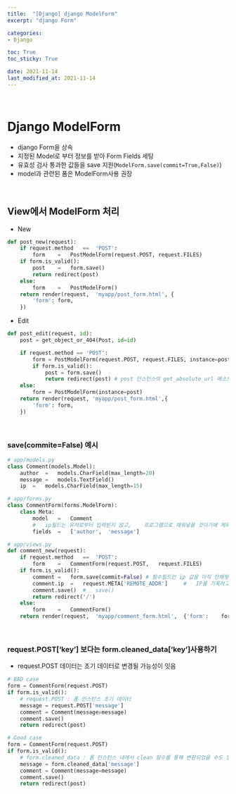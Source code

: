 ```yaml
---
title:  "[Django] django ModelForm"
excerpt: "django Form"

categories:
- Django

toc: True
toc_sticky: True

date: 2021-11-14
last_modified_at: 2021-11-14
---
```



<br>

# Django ModelForm

- django Form을 상속
- 지정된 Model로 부터 정보를 받아 Form Fields 세팅
- 유효성 검사 통과한 값들을 save 지원(`ModelForm.save(commit=True,False)`)
- model과 관련된 폼은 ModelForm사용 권장

<br>

## View에서 ModelForm 처리

- New

```python
def post_new(request):
    if request.method	==	'POST':
        form	=	PostModelForm(request.POST,	request.FILES)
    if form.is_valid():
        post	=	form.save()
        return redirect(post)
    else:
        form	=	PostModelForm()
    return render(request,	'myapp/post_form.html',	{
        'form':	form,
    })
```

- Edit

```python
def post_edit(request, id):
	post = get_object_or_404(Post, id=id)

	if request.method == 'POST':
		form = PostModelForm(request.POST, request.FILES, instance=post) # instance : 인자(수정대상) 지정
		if form.is_valid():
			post = form.save()
			return redirect(post) # post 인스턴스의 get_absolute_url 메소드 호출!
	else:
		form = PostModelForm(instance=post)
	return render(request, 'myapp/post_form.html',{
		'form': form,
	})
```

<br>

### save(commite=False) 예시

```python
# app/models.py
class Comment(models.Model):
    author	=	models.CharField(max_length=20)
    message	=	models.TextField()
    ip	=	models.CharField(max_length=15)

# app/forms.py
class CommentForm(forms.ModelForm):
    class Meta:
        model	=	Comment
        #	ip필드는 유저로부터 입력받지 않고,	프로그램으로 채워넣을 것이기에 제외
        fields	=	['author',	'message']

# app/views.py
def comment_new(request):
    if request.method	==	'POST':
        form	=	CommentForm(request.POST,	request.FILES)
    if form.is_valid():
        comment	=	form.save(commit=False) # 필수필드인 ip 값을 아직 안채웟으니 false
        comment.ip	=	request.META['REMOTE_ADDR']		#	IP를 기록하고
        comment.save()	#	save()
        return redirect('/')
    else:
        form	=	CommentForm()
    return render(request,	'myapp/comment_form.html',	{'form':	form})
```

<br>

### request.POST[‘key’] 보다는 form.cleaned_data[‘key’]사용하기

- request.POST 데이터는 초기 데이터로 변경될 가능성이 잇음

```python
# BAD case
form = CommentForm(request.POST)
if form.is_valid():
    # request.POST : 폼 인스턴스 초기 데이터
    message = request.POST['message']
    comment = Comment(message=message)
    comment.save()
    return redirect(post)

# Good case
form = CommentForm(request.POST)
if form.is_valid():
    # form.cleaned_data : 폼 인스턴스 내에서 clean 함수를 통해 변환되었을 수도 있을 데이터
    message = form.cleaned_data['message']
    comment = Comment(message=message)
    comment.save()
    return redirect(post)
```